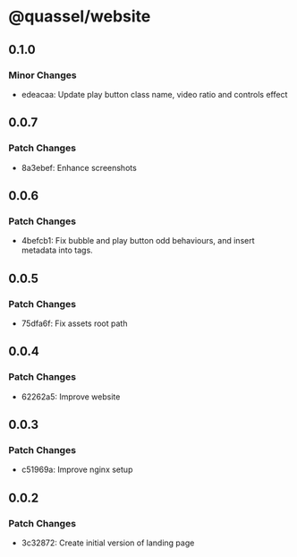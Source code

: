 # @quassel/website

## 0.1.0

### Minor Changes

- edeacaa: Update play button class name, video ratio and controls effect

## 0.0.7

### Patch Changes

- 8a3ebef: Enhance screenshots

## 0.0.6

### Patch Changes

- 4befcb1: Fix bubble and play button odd behaviours, and insert metadata into <html> tags.

## 0.0.5

### Patch Changes

- 75dfa6f: Fix assets root path

## 0.0.4

### Patch Changes

- 62262a5: Improve website

## 0.0.3

### Patch Changes

- c51969a: Improve nginx setup

## 0.0.2

### Patch Changes

- 3c32872: Create initial version of landing page
